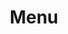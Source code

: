 ---
layout: page
title: Menu
nav: true
nav_order: 6
dropdown: true
children: 
    - title: Publications
      permalink: /publications/
    - title: divider
    - title: Projects
      permalink: /projects/
    - title: divider
    - title: CV
      permalink: /cv/
    - title: divider
    - title: Teaching
      permalink: /teaching/
---